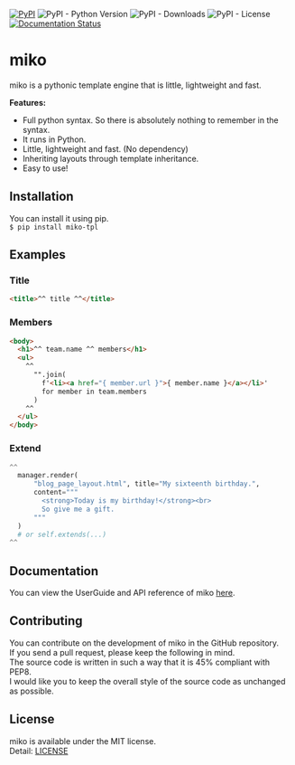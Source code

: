 [![PyPI](https://img.shields.io/pypi/v/lowrapper)](https://pypi.org/project/lowrapper/) ![PyPI - Python Version](https://img.shields.io/pypi/pyversions/miko-tpl) ![PyPI - Downloads](https://img.shields.io/pypi/dm/lowrapper) ![PyPI - License](https://img.shields.io/pypi/l/lowrapper) [![Documentation Status](https://readthedocs.org/projects/miko/badge/?version=latest)](https://miko.readthedocs.io/en/latest/?badge=latest)
# miko
miko is a pythonic template engine that is little, lightweight and fast.

**Features:**
* Full python syntax. So there is absolutely nothing to remember in the syntax.
* It runs in Python.
* Little, lightweight and fast. (No dependency)
* Inheriting layouts through template inheritance.
* Easy to use!

## Installation
You can install it using pip.  
`$ pip install miko-tpl`

## Examples
### Title
```html
<title>^^ title ^^</title>
```
### Members
```html
<body>
  <h1>^^ team.name ^^ members</h1>
  <ul>
    ^^
      "".join(
        f'<li><a href="{ member.url }">{ member.name }</a></li>'
        for member in team.members
      )
    ^^
  </ul>
</body>
```
### Extend
```python
^^
  manager.render(
      "blog_page_layout.html", title="My sixteenth birthday.",
      content="""
        <strong>Today is my birthday!</strong><br>
        So give me a gift.
      """
  )
  # or self.extends(...)
^^
```

## Documentation
You can view the UserGuide and API reference of miko [here](https://miko.readthedocs.io/).

## Contributing
You can contribute on the development of miko in the GitHub repository.  
If you send a pull request, please keep the following in mind.  
The source code is written in such a way that it is 45% compliant with PEP8.  
I would like you to keep the overall style of the source code as unchanged as possible.

## License
miko is available under the MIT license.  
Detail: [LICENSE](https://github.com/tasuren/miko/blob/main/LICENSE)